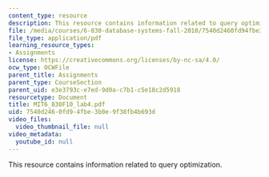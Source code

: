 ```yaml
---
content_type: resource
description: This resource contains information related to query optimization.
file: /media/courses/6-830-database-systems-fall-2010/7540d2460fd94fbe3b0e9f38fb4b693d_MIT6_830F10_lab4.pdf
file_type: application/pdf
learning_resource_types:
- Assignments
license: https://creativecommons.org/licenses/by-nc-sa/4.0/
ocw_type: OCWFile
parent_title: Assignments
parent_type: CourseSection
parent_uid: e3e3793c-e7ed-9d0a-c7b1-c5e18c2d5918
resourcetype: Document
title: MIT6_830F10_lab4.pdf
uid: 7540d246-0fd9-4fbe-3b0e-9f38fb4b693d
video_files:
  video_thumbnail_file: null
video_metadata:
  youtube_id: null
---
```

This resource contains information related to query optimization.